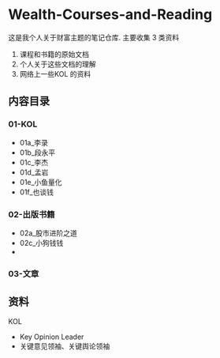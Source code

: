 # Wealth-Courses-and-Reading

这是我个人关于财富主题的笔记仓库.
主要收集 3 类资料

1. 课程和书籍的原始文档
2. 个人关于这些文档的理解
3. 网络上一些KOL 的资料

## 内容目录

### 01-KOL

- 01a_李录
- 01b_段永平
- 01c_李杰
- 01d_孟岩
- 01e_小鱼量化
- 01f_也谈钱

### 02-出版书籍

- 02a_股市进阶之道
- 02c_小狗钱钱
- 

### 03-文章


## 资料

KOL
- Key Opinion Leader
- 关键意见领袖、关键舆论领袖